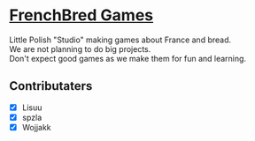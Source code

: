 # [FrenchBred Games](https://frenchbred.github.io/)

Little Polish "Studio" making games about France and bread.  
We are not planning to do big projects.  
Don't expect good games as we make them for fun and learning.  

## Contributaters

- [x] Lisuu
- [x] spzla
- [x] Wojjakk
